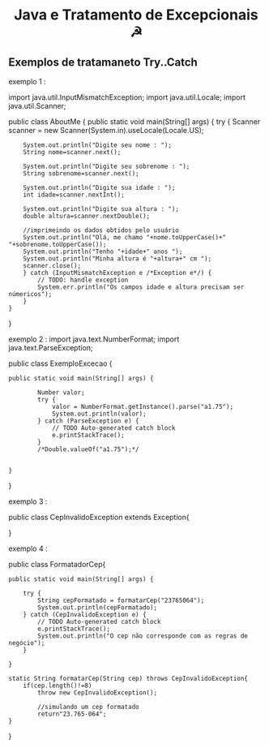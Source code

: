 <h1 align="center">Java e Tratamento de Excepcionais ☭</h1>

<h2>Exemplos de tratamaneto Try..Catch</h2>

exemplo 1 :

import java.util.InputMismatchException;
import java.util.Locale;
import java.util.Scanner;

public class AboutMe {
    public static void main(String[] args) {
        try {
        Scanner scanner = new Scanner(System.in).useLocale(Locale.US);

        System.out.println("Digite seu nome : ");
        String nome=scanner.next();

        System.out.println("Digite seu sobrenome : ");
        String sobrenome=scanner.next();

        System.out.println("Digite sua idade : ");
        int idade=scanner.nextInt();

        System.out.println("Digite sua altura : ");
        double altura=scanner.nextDouble();

        //imprimeindo os dados obtidos pelo usuário
        System.out.println("Olá, me chamo "+nome.toUpperCase()+"  "+sobrenome.toUpperCase());
        System.out.println("Tenho "+idade+" anos ");
        System.out.println("Minha altura é "+altura+" cm ");
        scanner.close();
        } catch (InputMismatchException e /*Exception e*/) {
            // TODO: handle exception
            System.err.println("Os campos idade e altura precisam ser númericos");
        }
    }
}

exemplo 2 : 
import java.text.NumberFormat;
import java.text.ParseException;

public class ExemploExcecao {

    public static void main(String[] args) {
        
            Number valor;
            try {
                valor = NumberFormat.getInstance().parse("a1.75");
                System.out.println(valor);
            } catch (ParseException e) {
                // TODO Auto-generated catch block
                e.printStackTrace();
            }
            /*Double.valueOf("a1.75");*/
            

    }
    
}

exemplo 3 : 

public class CepInvalidoException extends Exception{
    
}

exemplo 4 :

public class FormatadorCep{

    public static void main(String[] args) {
        
        try {
            String cepFormatado = formatarCep("23765064");
            System.out.println(cepFormatado);
        } catch (CepInvalidoException e) {
            // TODO Auto-generated catch block
            e.printStackTrace();
            System.out.println("O cep não corresponde com as regras de negócio");
        }

    }

    static String formatarCep(String cep) throws CepInvalidoException{
        if(cep.length()!=8)
            throw new CepInvalidoException();

            //simulando um cep formatado
            return"23.765-064";
    }

}